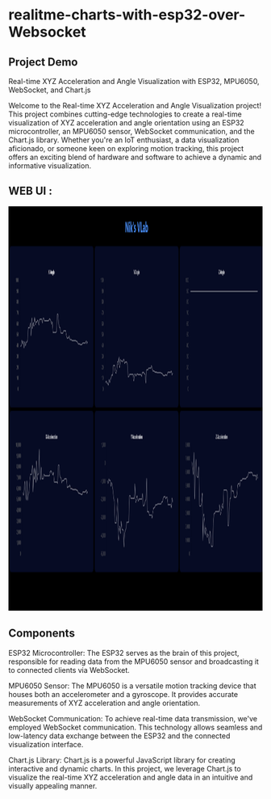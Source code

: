 # realitme-charts-with-esp32-over-Websocket

## Project Demo

Real-time XYZ Acceleration and Angle Visualization with ESP32, MPU6050, WebSocket, and Chart.js

Welcome to the Real-time XYZ Acceleration and Angle Visualization project! This project combines cutting-edge technologies to create a real-time visualization of XYZ acceleration and angle orientation using an ESP32 microcontroller, an MPU6050 sensor, WebSocket communication, and the Chart.js library. Whether you're an IoT enthusiast, a data visualization aficionado, or someone keen on exploring motion tracking, this project offers an exciting blend of hardware and software to achieve a dynamic and informative visualization.

## WEB UI : 
<img src="img/web_ui.png" alt="WebUi" width="1000" height="800">


## Components

ESP32 Microcontroller: The ESP32 serves as the brain of this project, responsible for reading data from the MPU6050 sensor and broadcasting it to connected clients via WebSocket.

MPU6050 Sensor: The MPU6050 is a versatile motion tracking device that houses both an accelerometer and a gyroscope. It provides accurate measurements of XYZ acceleration and angle orientation.

WebSocket Communication: To achieve real-time data transmission, we've employed WebSocket communication. This technology allows seamless and low-latency data exchange between the ESP32 and the connected visualization interface.

Chart.js Library: Chart.js is a powerful JavaScript library for creating interactive and dynamic charts. In this project, we leverage Chart.js to visualize the real-time XYZ acceleration and angle data in an intuitive and visually appealing manner.
